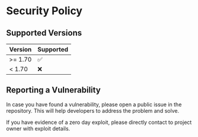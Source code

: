 # Security Policy

## Supported Versions

| Version | Supported          |
|---------|--------------------|
| >= 1.70 | :white_check_mark: |
| < 1.70  | :x:                |

## Reporting a Vulnerability

In case you have found a vulnerability, please open a public issue in the repository. This will help developers to address the problem and solve.

If you have evidence of a zero day exploit, please directly contact to project owner with exploit details.
